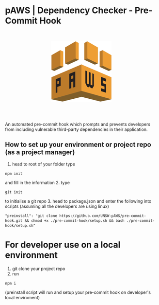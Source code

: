 # pAWS | Dependency Checker - Pre-Commit Hook

<br/>

<p align="center">
  <img width="200" src="./static/logo.png">
</p>


<br/>
<br/>

An automated pre-commit hook which prompts and prevents developers from including vulnerable third-party dependencies in their application.

## How to set up your environment or project repo (as a project manager)

1. head to root of your folder type 
```
npm init
``` 
and fill in the information
2. type 
```
git init
``` 
to initialise a git repo
3. head to package.json and enter the following into scripts (assuming all the developers are using linux)
```
"preinstall": "git clone https://github.com/UNSW-pAWS/pre-commit-hook.git && chmod +x ./pre-commit-hook/setup.sh && bash ./pre-commit-hook/setup.sh"
```

# For developer use on a local environment

1. git clone your project repo
2. run 
```
npm i
``` 
(preinstall script will run and setup your pre-commit hook on developer's local enviroment)